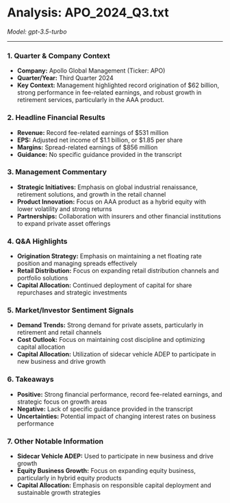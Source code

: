 # Analysis: APO_2024_Q3.txt

*Model: gpt-3.5-turbo*

---

### 1. Quarter & Company Context
- **Company:** Apollo Global Management (Ticker: APO)
- **Quarter/Year:** Third Quarter 2024
- **Key Context:** Management highlighted record origination of $62 billion, strong performance in fee-related earnings, and robust growth in retirement services, particularly in the AAA product.

### 2. Headline Financial Results
- **Revenue:** Record fee-related earnings of $531 million
- **EPS:** Adjusted net income of $1.1 billion, or $1.85 per share
- **Margins:** Spread-related earnings of $856 million
- **Guidance:** No specific guidance provided in the transcript

### 3. Management Commentary
- **Strategic Initiatives:** Emphasis on global industrial renaissance, retirement solutions, and growth in the retail channel
- **Product Innovation:** Focus on AAA product as a hybrid equity with lower volatility and strong returns
- **Partnerships:** Collaboration with insurers and other financial institutions to expand private asset offerings

### 4. Q&A Highlights
- **Origination Strategy:** Emphasis on maintaining a net floating rate position and managing spreads effectively
- **Retail Distribution:** Focus on expanding retail distribution channels and portfolio solutions
- **Capital Allocation:** Continued deployment of capital for share repurchases and strategic investments

### 5. Market/Investor Sentiment Signals
- **Demand Trends:** Strong demand for private assets, particularly in retirement and retail channels
- **Cost Outlook:** Focus on maintaining cost discipline and optimizing capital allocation
- **Capital Allocation:** Utilization of sidecar vehicle ADEP to participate in new business and drive growth

### 6. Takeaways
- **Positive:** Strong financial performance, record fee-related earnings, and strategic focus on growth areas
- **Negative:** Lack of specific guidance provided in the transcript
- **Uncertainties:** Potential impact of changing interest rates on business performance

### 7. Other Notable Information
- **Sidecar Vehicle ADEP:** Used to participate in new business and drive growth
- **Equity Business Growth:** Focus on expanding equity business, particularly in hybrid equity products
- **Capital Allocation:** Emphasis on responsible capital deployment and sustainable growth strategies